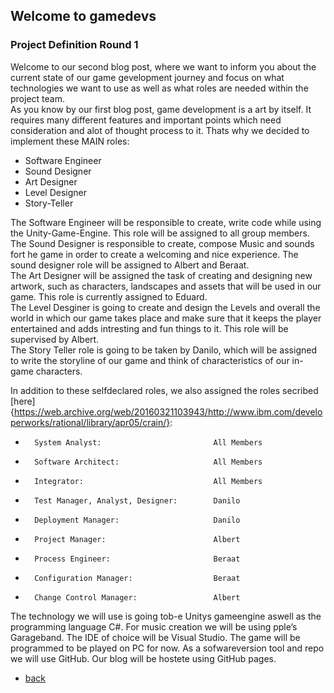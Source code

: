 ## Welcome to gamedevs

### Project Definition Round 1

Welcome to our second blog post, where we want to inform you about the current state of our game gevelopment journey and focus on what technologies we want to use as well as what roles are needed within the project team.<br>
As you know by our first blog post, game development is a art by itself. It requires many different features and important points which need consideration and alot of thought process to it. Thats why we decided to implement these MAIN roles:
-    Software Engineer
-    Sound Designer
-    Art Designer
-    Level Designer
-    Story-Teller

The Software Engineer will be responsible to create, write code while using the Unity-Game-Engine. This role will be assigned to all group members.<br>
The Sound Designer is responsible to create, compose Music and sounds fort he game in order to create a welcoming and nice experience. The sound designer role will be assigned to Albert and Beraat.<br>
The Art Designer will be assigned the task of creating and designing new artwork, such as characters, landscapes and assets that will be used in our game. This role is currently assigned to Eduard.<br>
The Level Desginer is going to create and design the Levels and overall the world in which our game takes place and make sure that it keeps the player entertained and adds intresting and fun things to it. This role will be supervised by Albert.<br>
The Story Teller role is going to be taken by Danilo, which will be assigned to write the storyline of our game and think of characteristics of our in-game characters. <br>

In addition to these selfdeclared roles, we also assigned the roles secribed [here]{https://web.archive.org/web/20160321103943/http://www.ibm.com/developerworks/rational/library/apr05/crain/}:
-       System Analyst:                         All Members
-       Software Architect:                     All Members
-       Integrator:                             All Members
-       Test Manager, Analyst, Designer:        Danilo
-       Deployment Manager:                     Danilo
-       Project Manager:                        Albert
-       Process Engineer:                       Beraat
-       Configuration Manager:                  Beraat
-       Change Control Manager:                 Albert

The technology we will use is going tob-e Unitys gameengine aswell as the programming language C#. For music creation we will be using pple’s Garageband. The IDE of choice will be Visual Studio.  The game will be programmed to be played on PC for now. As a sofwareversion tool and repo we will use GitHub. Our blog will be hostete using GitHub pages.

- [back](https://albgei.github.io/gamedevs/index)



<script src="https://utteranc.es/client.js"
        repo="albgei/gamedevs"
        issue-term="pathname"
        label="commentary_"
        theme="github-dark"
        crossorigin="anonymous"
        async>
